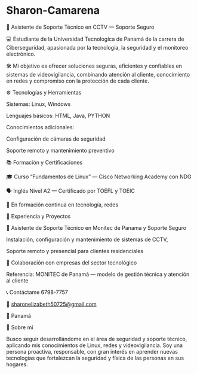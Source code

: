 # Sharon-Camarena


🎥 Asistente de Soporte Técnico en CCTV — Soporte Seguro

💻 Estudiante de la Universidad Tecnologíca de Panamá de la carrera de Ciberseguridad, apasionada por la tecnología, la seguridad y el monitoreo electrónico.

🛠️ Mi objetivo es ofrecer soluciones seguras, eficientes y confiables en sistemas de videovigilancia, combinando atención al cliente, conocimiento en redes y compromiso con la protección de cada cliente.

⚙️ Tecnologías y Herramientas

Sistemas: Linux, Windows

Lenguajes básicos: HTML, Java, PYTHON

Conocimientos adicionales:

Configuración de cámaras de seguridad

Soporte remoto y mantenimiento preventivo

📚 Formación y Certificaciones

🎓 Curso “Fundamentos de Linux” — Cisco Networking Academy con NDG

🗣️ Inglés Nivel A2 — Certificado por TOEFL y TOEIC

📘 En formación continua en tecnología, redes 

🧰 Experiencia y Proyectos

🔧 Asistente de Soporte Técnico en Monitec de Panama y Soporte Seguro

Instalación, configuración y mantenimiento de sistemas de CCTV,

Soporte remoto y presencial para clientes  residenciales


🧩 Colaboración con empresas del sector tecnológico

Referencia: MONITEC de Panamá — modelo de gestión técnica y atención al cliente

📞 Contáctame
6798-7757

📧 sharonelizabeth50725@gmail.com

📍 Panamá

🌟 Sobre mí

Busco seguir desarrollándome en el área de seguridad y soporte técnico, aplicando mis conocimientos de Linux, redes y videovigilancia.
Soy una persona proactiva, responsable, con gran interés en aprender nuevas tecnologías que fortalezcan la seguridad  y física de las personas en sus hogares.
